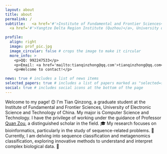 ```yaml
---
layout: about
title: about
permalink: /
subtitle:   <a href='#'>Institute of Fundamental and Frontier Sciences</a>, University of Electronic Science and Technology of China, Chengdu, China<br>
  <a href='#'>Yangtze Delta Region Institute (Quzhou)</a>, University of Electronic Science and Technology of China, Quzhou 324003, China<br>

profile:
  align: right
  image: prof_pic.jpg
  image_circular: false # crops the image to make it circular
  more_info: >
    <p>QQ: 992247533</p>
    <p>Email: <a href='mailto:tianqinzhong@qq.com'>tianqinzhong@qq.com</a></p>
    <p>Welcome to contact!</p>

news: true # includes a list of news items
selected_papers: true # includes a list of papers marked as "selected={true}"
social: true # includes social icons at the bottom of the page
---
```


Welcome to my page! 😊 I'm Tian Qinzong, a graduate student at the Institute of Fundamental and Frontier Sciences, University of Electronic Science and Technology of China. My major is Computer Science and Technology. I have the privilege of working under the guidance of Professor [Quan Zou](http://lab.malab.cn/~zq/), a distinguished scholar in the field. 🎓 My research focuses on bioinformatics, particularly in the study of sequence-related problems. 🧬 Currently, I am delving into sequence classification and metagenomics classification, exploring innovative methods to understand and interpret complex biological data. 🔬


